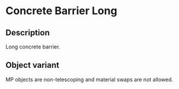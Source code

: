 # Concrete Barrier Long

## Description

Long concrete barrier.

## Object variant

MP objects are non-telescoping and material swaps are not allowed.

